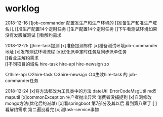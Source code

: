 # worklog
2018-12-16
[]job-commander 配置准生产和生产环境的
   []准备生产和准生产域名儿
   []准生产配置14个定时任务
   []生产配置14个定时任务
[]下午看测试环境如果没有发版催测试
[]看解约需求   

2018-12-25
[]hire-task提测
  [x]准备提测邮件
  [x]准备测试环境job-commander地址
  [x]发布测试环境流程
[x]优化派单定时任务及同步派单任务  
[]看业主解约需求  
[]不同项目的域名
   hire-task
   hire-api
   hire-newsign
   zo
   
   ○1hire-api 
   ○2hire-task
   ○3hire-newsign
   ○4生效hire-task 的 job-commander任务

    


2018-12-24
[x]将方法都改为工具类中的方法
dateUtil  ErrorCodeMsgUtil  md5 maputil
[x]commonException  生产者抛出异常      消费者没捕捉到
[x]自测修改mongo方法(优化后的派单)
[x]看springboot  第7部分及其以后 看到第八章了
[ ]看解约需求    第二遍没看完
[x]测task-service事物 